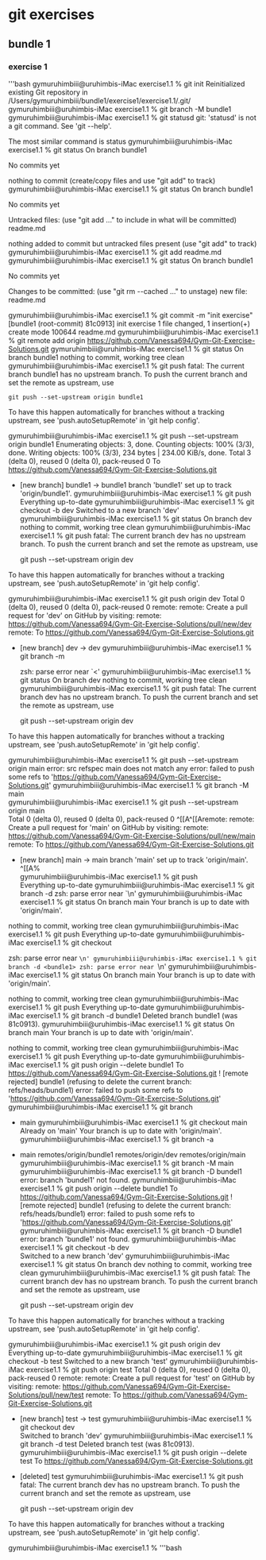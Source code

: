 # git exercises 

## bundle 1

### exercise 1

'''bash
gymuruhimbiii@uruhimbis-iMac exercise1.1 % git init
Reinitialized existing Git repository in /Users/gymuruhimbiii/bundle1/exercise1/exercise1.1/.git/
gymuruhimbiii@uruhimbis-iMac exercise1.1 % git branch -M bundle1
gymuruhimbiii@uruhimbis-iMac exercise1.1 % git statusd
git: 'statusd' is not a git command. See 'git --help'.

The most similar command is
        status
gymuruhimbiii@uruhimbis-iMac exercise1.1 % git status
On branch bundle1

No commits yet

nothing to commit (create/copy files and use "git add" to track)
gymuruhimbiii@uruhimbis-iMac exercise1.1 % git status
On branch bundle1

No commits yet

Untracked files:
  (use "git add <file>..." to include in what will be committed)
        readme.md

nothing added to commit but untracked files present (use "git add" to track)
gymuruhimbiii@uruhimbis-iMac exercise1.1 % git add readme.md
gymuruhimbiii@uruhimbis-iMac exercise1.1 % git status 
On branch bundle1

No commits yet

Changes to be committed:
  (use "git rm --cached <file>..." to unstage)
        new file:   readme.md

gymuruhimbiii@uruhimbis-iMac exercise1.1 % git commit -m "init exercise"
[bundle1 (root-commit) 81c0913] init exercise
 1 file changed, 1 insertion(+)
 create mode 100644 readme.md
gymuruhimbiii@uruhimbis-iMac exercise1.1 % git remote add origin https://github.com/Vanessa694/Gym-Git-Exercise-Solutions.git
gymuruhimbiii@uruhimbis-iMac exercise1.1 % git status
On branch bundle1
nothing to commit, working tree clean
gymuruhimbiii@uruhimbis-iMac exercise1.1 % git push
fatal: The current branch bundle1 has no upstream branch.
To push the current branch and set the remote as upstream, use

    git push --set-upstream origin bundle1

To have this happen automatically for branches without a tracking
upstream, see 'push.autoSetupRemote' in 'git help config'.

gymuruhimbiii@uruhimbis-iMac exercise1.1 % git push --set-upstream origin bundle1
Enumerating objects: 3, done.
Counting objects: 100% (3/3), done.
Writing objects: 100% (3/3), 234 bytes | 234.00 KiB/s, done.
Total 3 (delta 0), reused 0 (delta 0), pack-reused 0
To https://github.com/Vanessa694/Gym-Git-Exercise-Solutions.git
 * [new branch]      bundle1 -> bundle1
branch 'bundle1' set up to track 'origin/bundle1'.
gymuruhimbiii@uruhimbis-iMac exercise1.1 % git push
Everything up-to-date
gymuruhimbiii@uruhimbis-iMac exercise1.1 % git checkout -b dev
Switched to a new branch 'dev'
gymuruhimbiii@uruhimbis-iMac exercise1.1 % git status
On branch dev
nothing to commit, working tree clean
gymuruhimbiii@uruhimbis-iMac exercise1.1 % git push 
fatal: The current branch dev has no upstream branch.
To push the current branch and set the remote as upstream, use

    git push --set-upstream origin dev

To have this happen automatically for branches without a tracking
upstream, see 'push.autoSetupRemote' in 'git help config'.

gymuruhimbiii@uruhimbis-iMac exercise1.1 % git push origin dev
Total 0 (delta 0), reused 0 (delta 0), pack-reused 0
remote: 
remote: Create a pull request for 'dev' on GitHub by visiting:
remote:      https://github.com/Vanessa694/Gym-Git-Exercise-Solutions/pull/new/dev
remote: 
To https://github.com/Vanessa694/Gym-Git-Exercise-Solutions.git
 * [new branch]      dev -> dev
gymuruhimbiii@uruhimbis-iMac exercise1.1 % git branch -m <bundle1> <main>
zsh: parse error near `<'
gymuruhimbiii@uruhimbis-iMac exercise1.1 % git status
On branch dev
nothing to commit, working tree clean
gymuruhimbiii@uruhimbis-iMac exercise1.1 % git push
fatal: The current branch dev has no upstream branch.
To push the current branch and set the remote as upstream, use

    git push --set-upstream origin dev

To have this happen automatically for branches without a tracking
upstream, see 'push.autoSetupRemote' in 'git help config'.

gymuruhimbiii@uruhimbis-iMac exercise1.1 % git push --set-upstream origin main
error: src refspec main does not match any
error: failed to push some refs to 'https://github.com/Vanessa694/Gym-Git-Exercise-Solutions.git'
gymuruhimbiii@uruhimbis-iMac exercise1.1 % git branch -M main           
gymuruhimbiii@uruhimbis-iMac exercise1.1 % git push --set-upstream origin main   
Total 0 (delta 0), reused 0 (delta 0), pack-reused 0
^[[A^[[Aremote: 
remote: Create a pull request for 'main' on GitHub by visiting:
remote:      https://github.com/Vanessa694/Gym-Git-Exercise-Solutions/pull/new/main
remote: 
To https://github.com/Vanessa694/Gym-Git-Exercise-Solutions.git
 * [new branch]      main -> main
branch 'main' set up to track 'origin/main'.
^[[A%                                                                                             
gymuruhimbiii@uruhimbis-iMac exercise1.1 % git push                              
Everything up-to-date
gymuruhimbiii@uruhimbis-iMac exercise1.1 % git branch -d <bundle1>
zsh: parse error near `\n'
gymuruhimbiii@uruhimbis-iMac exercise1.1 % git status
On branch main
Your branch is up to date with 'origin/main'.

nothing to commit, working tree clean
gymuruhimbiii@uruhimbis-iMac exercise1.1 % git push
Everything up-to-date
gymuruhimbiii@uruhimbis-iMac exercise1.1 % git checkout <main> 
zsh: parse error near `\n'
gymuruhimbiii@uruhimbis-iMac exercise1.1 % git branch -d <bundle1>
zsh: parse error near `\n'
gymuruhimbiii@uruhimbis-iMac exercise1.1 % git status
On branch main
Your branch is up to date with 'origin/main'.

nothing to commit, working tree clean
gymuruhimbiii@uruhimbis-iMac exercise1.1 % git push
Everything up-to-date
gymuruhimbiii@uruhimbis-iMac exercise1.1 % git branch -d bundle1
Deleted branch bundle1 (was 81c0913).
gymuruhimbiii@uruhimbis-iMac exercise1.1 % git status
On branch main
Your branch is up to date with 'origin/main'.

nothing to commit, working tree clean
gymuruhimbiii@uruhimbis-iMac exercise1.1 % git push
Everything up-to-date
gymuruhimbiii@uruhimbis-iMac exercise1.1 % git push origin --delete bundle1
To https://github.com/Vanessa694/Gym-Git-Exercise-Solutions.git
 ! [remote rejected] bundle1 (refusing to delete the current branch: refs/heads/bundle1)
error: failed to push some refs to 'https://github.com/Vanessa694/Gym-Git-Exercise-Solutions.git'
gymuruhimbiii@uruhimbis-iMac exercise1.1 % git branch
* main
gymuruhimbiii@uruhimbis-iMac exercise1.1 % git checkout main
Already on 'main'
Your branch is up to date with 'origin/main'.
gymuruhimbiii@uruhimbis-iMac exercise1.1 % git branch -a
* main
  remotes/origin/bundle1
  remotes/origin/dev
  remotes/origin/main
gymuruhimbiii@uruhimbis-iMac exercise1.1 % git branch -M main
gymuruhimbiii@uruhimbis-iMac exercise1.1 % git branch -D bundel1
error: branch 'bundel1' not found.
gymuruhimbiii@uruhimbis-iMac exercise1.1 % git push origin --delete bundle1
To https://github.com/Vanessa694/Gym-Git-Exercise-Solutions.git
 ! [remote rejected] bundle1 (refusing to delete the current branch: refs/heads/bundle1)
error: failed to push some refs to 'https://github.com/Vanessa694/Gym-Git-Exercise-Solutions.git'
gymuruhimbiii@uruhimbis-iMac exercise1.1 % git branch -D bundle1
error: branch 'bundle1' not found.
gymuruhimbiii@uruhimbis-iMac exercise1.1 % git checkout -b dev                
Switched to a new branch 'dev'
gymuruhimbiii@uruhimbis-iMac exercise1.1 % git status 
On branch dev
nothing to commit, working tree clean
gymuruhimbiii@uruhimbis-iMac exercise1.1 % git push
fatal: The current branch dev has no upstream branch.
To push the current branch and set the remote as upstream, use

    git push --set-upstream origin dev

To have this happen automatically for branches without a tracking
upstream, see 'push.autoSetupRemote' in 'git help config'.

gymuruhimbiii@uruhimbis-iMac exercise1.1 % git push origin dev               
Everything up-to-date
gymuruhimbiii@uruhimbis-iMac exercise1.1 % git checkout -b test
Switched to a new branch 'test'
gymuruhimbiii@uruhimbis-iMac exercise1.1 % git push origin test
Total 0 (delta 0), reused 0 (delta 0), pack-reused 0
remote: 
remote: Create a pull request for 'test' on GitHub by visiting:
remote:      https://github.com/Vanessa694/Gym-Git-Exercise-Solutions/pull/new/test
remote: 
To https://github.com/Vanessa694/Gym-Git-Exercise-Solutions.git
 * [new branch]      test -> test
gymuruhimbiii@uruhimbis-iMac exercise1.1 % git checkout dev    
Switched to branch 'dev'
gymuruhimbiii@uruhimbis-iMac exercise1.1 % git branch -d test
Deleted branch test (was 81c0913).
gymuruhimbiii@uruhimbis-iMac exercise1.1 % git push origin --delete test
To https://github.com/Vanessa694/Gym-Git-Exercise-Solutions.git
 - [deleted]         test
gymuruhimbiii@uruhimbis-iMac exercise1.1 % git push
fatal: The current branch dev has no upstream branch.
To push the current branch and set the remote as upstream, use

    git push --set-upstream origin dev

To have this happen automatically for branches without a tracking
upstream, see 'push.autoSetupRemote' in 'git help config'.

gymuruhimbiii@uruhimbis-iMac exercise1.1 % 
'''bash